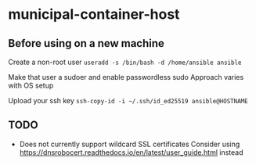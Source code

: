 # municipal-container-host

## Before using on a new machine

Create a non-root user
`useradd -s /bin/bash -d /home/ansible ansible`

Make that user a sudoer and enable passwordless sudo
Approach varies with OS setup

Upload your ssh key
`ssh-copy-id -i ~/.ssh/id_ed25519 ansible@HOSTNAME`

## TODO

* Does not currently support wildcard SSL certificates
Consider using https://dnsrobocert.readthedocs.io/en/latest/user_guide.html instead